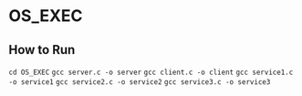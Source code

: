 # OS_EXEC

## How to Run
`cd OS_EXEC`
`gcc server.c -o server`
`gcc client.c -o client`
`gcc service1.c -o service1`
`gcc service2.c -o service2`
`gcc service3.c -o service3`
</br>
